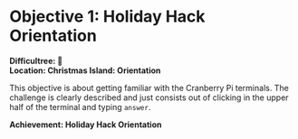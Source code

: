 # Objective 1: Holiday Hack Orientation
**Difficultree: 🎄**  
**Location: Christmas Island: Orientation**

This objective is about getting familiar with the Cranberry Pi terminals.
The challenge is clearly described and just consists out of clicking in the upper half of the terminal and typing `answer`.

**Achievement: Holiday Hack Orientation**
<!--stackedit_data:
eyJoaXN0b3J5IjpbNDUyNDk1MTQ2LDk3MDQ4NzgzOCwxMjUyMz
g3NDY4XX0=
-->